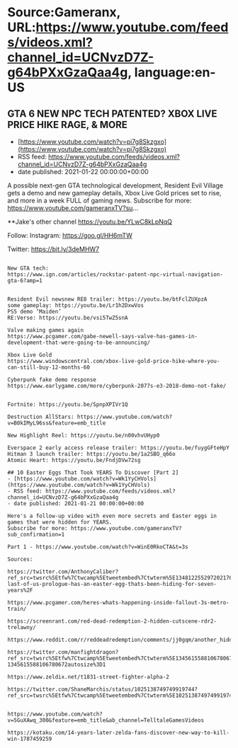 # Source:Gameranx, URL:https://www.youtube.com/feeds/videos.xml?channel_id=UCNvzD7Z-g64bPXxGzaQaa4g, language:en-US

## GTA 6 NEW NPC TECH PATENTED? XBOX LIVE PRICE HIKE RAGE, & MORE
 - [https://www.youtube.com/watch?v=pi7g8Skzgxo](https://www.youtube.com/watch?v=pi7g8Skzgxo)
 - RSS feed: https://www.youtube.com/feeds/videos.xml?channel_id=UCNvzD7Z-g64bPXxGzaQaa4g
 - date published: 2021-01-22 00:00:00+00:00

A possible next-gen GTA technological development, Resident Evil Village gets a demo and new gameplay details, Xbox Live Gold prices set to rise, and more in a week FULL of gaming news.
Subscribe for more: https://www.youtube.com/gameranxTV?su...

**Jake's other channel
https://youtu.be/YLwC8kLpNqQ


Follow:
 Instagram: https://goo.gl/HH6mTW

Twitter: https://bit.ly/3deMHW7


 ~~~~STORIES~~~~

New GTA tech:
https://www.ign.com/articles/rockstar-patent-npc-virtual-navigation-gta-6?amp=1


Resident Evil newsnew RE8 trailer: https://youtu.be/btFclZUXpzA
some gameplay: https://youtu.be/Lr1h2DxwVos
PS5 demo ‘Maiden’
RE:Verse: https://youtu.be/vsi5TwZ5snA

Valve making games again
https://www.pcgamer.com/gabe-newell-says-valve-has-games-in-development-that-were-going-to-be-announcing/

Xbox Live Gold
https://www.windowscentral.com/xbox-live-gold-price-hike-where-you-can-still-buy-12-months-60

Cyberpunk fake demo response
https://www.earlygame.com/more/cyberpunk-2077s-e3-2018-demo-not-fake/


Fortnite: https://youtu.be/SpnpXPIVr1Q

Destruction AllStars: https://www.youtube.com/watch?v=B0kIMyL96ss&feature=emb_title

New Highlight Reel: https://youtu.be/n00vhvUHyp0

Everspace 2 early access release trailer: https://youtu.be/fuygGFteHpY
Hitman 3 launch trailer: https://youtu.be/1a2SBO_q66o
Atomic Heart: https://youtu.be/FndjDVw72sg

## 10 Easter Eggs That Took YEARS To Discover [Part 2]
 - [https://www.youtube.com/watch?v=Wk1YyCHVols](https://www.youtube.com/watch?v=Wk1YyCHVols)
 - RSS feed: https://www.youtube.com/feeds/videos.xml?channel_id=UCNvzD7Z-g64bPXxGzaQaa4g
 - date published: 2021-01-21 00:00:00+00:00

Here's a follow-up video with even more secrets and Easter eggs in games that were hidden for YEARS.
Subscribe for more: https://www.youtube.com/gameranxTV?sub_confirmation=1

Part 1 - https://www.youtube.com/watch?v=WinE0RkoCTA&t=3s

Sources:

https://twitter.com/AnthonyCaliber?ref_src=twsrc%5Etfw%7Ctwcamp%5Etweetembed%7Ctwterm%5E1348122552972021760%7Ctwgr%5E%7Ctwcon%5Es1_&ref_url=https%3A%2F%2Fwww.gamesradar.com%2Fthe-last-of-us-prologue-has-an-easter-egg-thats-been-hiding-for-seven-years%2F

https://www.pcgamer.com/heres-whats-happening-inside-fallout-3s-metro-train/

https://screenrant.com/red-dead-redemption-2-hidden-cutscene-rdr2-trelawny/

https://www.reddit.com/r/reddeadredemption/comments/jj0gqm/another_hidden_cutscene/

https://twitter.com/manfightdragon?ref_src=twsrc%5Etfw%7Ctwcamp%5Etweetembed%7Ctwterm%5E1345615588106780672%7Ctwgr%5E%7Ctwcon%5Es1_&ref_url=https%3A%2F%2Fkotaku.com%2Fajax%2Finset%2Fiframe%3Fid%3Dtwitter-1345615588106780672autosize%3D1

https://www.zeldix.net/t1831-street-fighter-alpha-2

https://twitter.com/ShaneMarchis/status/1025138749749919744?ref_src=twsrc%5Etfw%7Ctwcamp%5Etweetembed%7Ctwterm%5E1025138749749919744%7Ctwgr%5E%7Ctwcon%5Es1_&ref_url=https%3A%2F%2Fcdn.embedly.com%2Fwidgets%2Fmedia.html%3Ftype%3Dtext2Fhtmlkey%3Da19fcc184b9711e1b4764040d3dc5c07schema%3Dtwitterurl%3Dhttps3A%2F%2Ftwitter.com%2Fshanemarchis%2Fstatus%2F1025138749749919744image%3Dhttps3A%2F%2Fi.embed.ly%2F1%2Fimage3Furl3Dhttps253A252F252Fpbs.twimg.com252Fmedia252FDjoGQoaU0AA2QS_.jpg253Alarge26key3Da19fcc184b9711e1b4764040d3dc5c07


https://www.youtube.com/watch?v=5GuXAwq_300&feature=emb_title&ab_channel=TelltaleGamesVideos

https://kotaku.com/14-years-later-zelda-fans-discover-new-way-to-kill-win-1787459259

